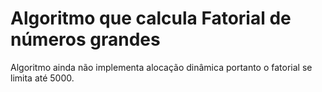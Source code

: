 <h1>Algoritmo que calcula Fatorial de números grandes</h1>
Algoritmo ainda não implementa alocação dinâmica portanto o fatorial se limita até 5000.
